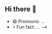 ## Hi there 👋

<!--
**SHEHAB7x/SHEHAB7x** is a ✨ _special_ ✨ repository because its `README.md` (this file) appears on your GitHub profile.

Here are some ideas to get you started:

- 🔭 I’m currently working on ...
- 🌱 I’m currently learning ...
- 👯 I’m looking to collaborate on ...
- 🤔 I’m looking for help with ...
- 💬 Ask me about ...
- 📫 How to reach me: ...
## 🌐 Socials:
[![Discord](https://img.shields.io/badge/Discord-%237289DA.svg?logo=discord&logoColor=white)](https://discord.gg/shehab000) [![Facebook](https://img.shields.io/badge/Facebook-%231877F2.svg?logo=Facebook&logoColor=white)](https://facebook.com/https://www.facebook.com/shehab7776) [![Instagram](https://img.shields.io/badge/Instagram-%23E4405F.svg?logo=Instagram&logoColor=white)](https://instagram.com/https://www.instagram.com/shehab_0x/) [![LinkedIn](https://img.shields.io/badge/LinkedIn-%230077B5.svg?logo=linkedin&logoColor=white)](https://linkedin.com/in/https://www.linkedin.com/in/shehab0x/) 

# 💻 Tech Stack:
![C#](https://img.shields.io/badge/c%23-%23239120.svg?style=for-the-badge&logo=csharp&logoColor=white) ![C++](https://img.shields.io/badge/c++-%2300599C.svg?style=for-the-badge&logo=c%2B%2B&logoColor=white) ![Kotlin](https://img.shields.io/badge/kotlin-%237F52FF.svg?style=for-the-badge&logo=kotlin&logoColor=white) ![Java](https://img.shields.io/badge/java-%23ED8B00.svg?style=for-the-badge&logo=openjdk&logoColor=white) ![Firebase](https://img.shields.io/badge/firebase-a08021?style=for-the-badge&logo=firebase&logoColor=ffcd34) ![Figma](https://img.shields.io/badge/figma-%23F24E1E.svg?style=for-the-badge&logo=figma&logoColor=white) ![Canva](https://img.shields.io/badge/Canva-%2300C4CC.svg?style=for-the-badge&logo=Canva&logoColor=white) ![GitHub](https://img.shields.io/badge/github-%23121011.svg?style=for-the-badge&logo=github&logoColor=white) ![Swagger](https://img.shields.io/badge/-Swagger-%23Clojure?style=for-the-badge&logo=swagger&logoColor=white)
# 📊 GitHub Stats:
![](https://github-readme-stats.vercel.app/api?username=SHEHAB7x&theme=dark&hide_border=false&include_all_commits=false&count_private=false)<br/>
![](https://github-readme-streak-stats.herokuapp.com/?user=SHEHAB7x&theme=dark&hide_border=false)<br/>
![](https://github-readme-stats.vercel.app/api/top-langs/?username=SHEHAB7x&theme=dark&hide_border=false&include_all_commits=false&count_private=false&layout=compact)

### ✍️ Random Dev Quote
![](https://quotes-github-readme.vercel.app/api?type=horizontal&theme=radical)

### 🔝 Top Contributed Repo
![](https://github-contributor-stats.vercel.app/api?username=SHEHAB7x&limit=5&theme=radical&combine_all_yearly_contributions=true)

---
[![](https://visitcount.itsvg.in/api?id=SHEHAB7x&icon=2&color=0)](https://visitcount.itsvg.in)

<!-- Proudly created with GPRM ( https://gprm.itsvg.in ) -->
- 😄 Pronouns: ...
- ⚡ Fun fact: ...
-->
